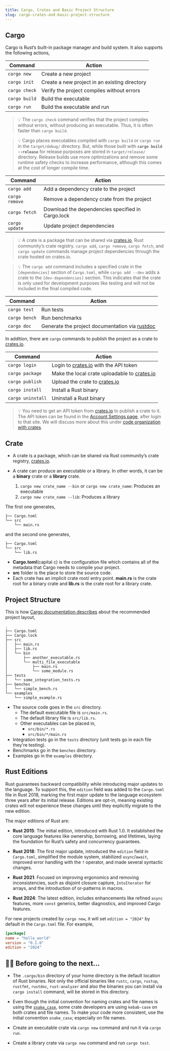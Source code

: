 ```yaml
---
title: Cargo, Crates and Basic Project Structure
slug: cargo-crates-and-basic-project-structure
---
```


## Cargo

Cargo is Rust’s built-in package manager and build system. It also supports the following actions,

| Command       | Action                                        |
| ------------- | --------------------------------------------- |
| `cargo new`   | Create a new project                          |
| `cargo init`  | Create a new project in an existing directory |
| `cargo check` | Verify the project compiles without errors    |
| `cargo build` | Build the executable                          |
| `cargo run`   | Build the executable and run                  |

> 💡 The `cargo check` command verifies that the project compiles without errors, without producing an executable.
> Thus, it is often faster than `cargo build`.

> 💡 Cargo places executables compiled with `cargo build` or `cargo run` in the `target/debug/` directory.
> But, while those built with **`cargo build --release`** for release purposes are stored in `target/release/` directory.
> Release builds use more optimizations and remove some runtime safety checks to increase performance, although this comes at the cost of longer compile time.

| Command        | Action                                            |
|----------------|---------------------------------------------------|
| `cargo add`    | Add a dependency crate to the project             |
| `cargo remove` | Remove a dependency crate from the project        |
| `cargo fetch`  | Download the dependencies specified in Cargo.lock |
| `cargo update` | Update project dependencies                       |


> 💡 A crate is a package that can be shared via [crates.io](https://crates.io), Rust community’s crate registry.
> `cargo add`, `cargo remove`, `cargo fetch`, and `cargo update` commands manage project dependencies through the crate hosted on crates.io.

> 💡 The `cargo add` command includes a specified crate in the `[dependencies]` section of `Cargo.toml`, while `cargo add --dev` adds a crate to the `[dev-dependencies]` section. This indicates that the crate is only used for development purposes like testing and will not be included in the final compiled code.

| Command       | Action                                                                                      |
|---------------|---------------------------------------------------------------------------------------------|
| `cargo test`  | Run tests                                                                                   |
| `cargo bench` | Run benchmarks                                                                              |
| `cargo doc`   | Generate the project documentation via [rustdoc](https://doc.rust-lang.org/stable/rustdoc/) |

In addition, there are `cargo` commands to publish the project as a crate to [crates.io](https://crates.io/).

| Command           | Action                                                             |
| ----------------- |--------------------------------------------------------------------|
| `cargo login`     | Login to [crates.io](https://crates.io/) with the API token        |
| `cargo package`   | Make the local crate uploadable to [crates.io](https://crates.io/) |
| `cargo publish`   | Upload the crate to [crates.io](https://crates.io/)                |
| `cargo install`   | Install a Rust binary                                              |
| `cargo uninstall` | Uninstall a Rust binary                                            |

> 💡 You need to get an API token from [crates.io](https://crates.io/) to publish a crate to it. The API token can be found in the [Account Settings page](https://crates.io/me), after login to that site. We will discuss more about this under [code organization with crates](/docs/crates#c-using-cratesio).

## Crate

- A crate is a package, which can be shared via Rust community’s crate registry, [crates.io](https://crates.io/).

- A crate can produce an executable or a library. In other words, it can be a **binary** crate or a **library** crate.
  1. `cargo new crate_name --bin` or `cargo new crate_name`: Produces an executable
  2. `cargo new crate_name --lib`: Produces a library

The first one generates,

```
├── Cargo.toml
└── src
    └── main.rs
```

and the second one generates,

```
├── Cargo.toml
└── src
    └── lib.rs
```

- **Cargo.toml**\(capital c\) is the configuration file which contains all of the metadata that Cargo needs to compile your project.
- **src** folder is the place to store the source code.
- Each crate has an implicit crate root/ entry point. **main.rs** is the crate root for a binary crate and **lib.rs** is the crate root for a library crate.

## Project Structure

This is how [Cargo documentation describes](https://doc.rust-lang.org/cargo/guide/project-layout.html) about the recommended project layout,

```
.
├── Cargo.toml
├── Cargo.lock
├── src
│   ├── main.rs
│   ├── lib.rs
│   └── bin
│       ├── another_executable.rs
│       └── multi_file_executable
│           ├── main.rs
│           └── some_module.rs
├── tests
│   └── some_integration_tests.rs
├── benches
│   └── simple_bench.rs
└── examples
    └── simple_example.rs
```

- The source code goes in the `src` directory.
    - The default executable file is `src/main.rs`.
    - The default library file is `src/lib.rs`.
    - Other executables can be placed in,
      - `src/bin/*.rs`
      - `src/bin/*/main.rs`
- Integration tests go in the `tests` directory \(unit tests go in each file they're testing\).
- Benchmarks go in the `benches` directory.
- Examples go in the `examples` directory.

## Rust Editions

Rust guarantees backward compatibility while introducing major updates to the language. To support this, the `edition` field was added to the `Cargo.toml` file in Rust 2018, marking the first major update to the language ecosystem three years after its initial release. Editions are opt-in, meaning existing crates will not experience these changes until they explicitly migrate to the new edition.

The major editions of Rust are:

- **Rust 2015**: The initial edition, introduced with Rust 1.0. It established the core language features like ownership, borrowing, and lifetimes, laying the foundation for Rust’s safety and concurrency guarantees.

- **Rust 2018**: The first major update, introduced the `edition` field in `Cargo.toml`, simplified the module system, stabilized `async`/`await`, improved error handling with the `?` operator, and made several syntactic changes.

- **Rust 2021**: Focused on improving ergonomics and removing inconsistencies, such as disjoint closure capture, `IntoIterator` for arrays, and the introduction of or-patterns in macros.

- **Rust 2024**: The latest edition, includes enhancements like refined `async` features, more `const` generics, better diagnostics, and improved Cargo features.

For new projects created by `cargo new`, it will set `edition = "2024"` by default in the `Cargo.toml` file. For example,

```toml
[package]
name = "hello_world"
version = "0.1.0"
edition = "2024"
```

## 👨‍🏫 Before going to the next...

- The `.cargo/bin` directory of your home directory is the default location of Rust binaries. Not only the official binaries like `rustc`, `cargo`, `rustup`, `rustfmt`, `rustdoc`, `rust-analyzer` and also the binaries you can install via `cargo install` command, will be stored in this directory.

- Even though the initial convention for naming crates and file names is using the [`snake_case`](https://en.wikipedia.org/wiki/Snake_case), some crate developers are using `kebab-case` on both crates and file names. To make your code more consistent, use the initial convention `snake_case`; especially on file names.

- Create an executable crate via `cargo new` command and run it via `cargo run`.

- Create a library crate via `cargo new` command and run `cargo test`.
